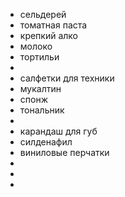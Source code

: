 - сельдерей
- томатная паста
- крепкий алко
- молоко
- тортильи
-
- салфетки для техники
- мукалтин
- спонж
- тональник
-
- карандаш для губ
- силденафил
- виниловые перчатки
-
-
-